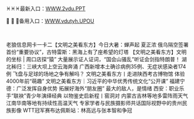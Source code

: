 <p>
	♓♓♓最新入口：<a href="http://www.baidu.com/link?url=6MA2SWnO3Raqke39an_0PUxosM6ZrUGzi1BN9tNnlPW&wd">WWW.2vdu.PPT</a> 
	<p>
		🥕
🥕
🥕备用入口：<a href="http://www.baidu.com/link?url=6MA2SWnO3Raqke39an_0PUxosM6ZrUGzi1BN9tNnlPW&wd">WWW.vdutyh.UPOU</a> 
	</p>
	<p>
		<br />
	</p>
	<p>
		老狼信息网卡一卡二【文明之美看东方】今日大暑：蝉声起 夏正浓
俄乌隔空签署首份“重要协议”，古特雷斯：黑海上有了座希望的灯塔
【文明之美看东方】文明的坐标 | 周口店探“猿”
大量展示证人证词，“国会山骚乱”听证会剑指特朗普！
湖北秭归：三峡大坝上空云海奔涌
广西新增本土确诊病例35例、无症状感染者174例
飞盘与足球的场地之争有解吗？
文明之美看东方丨走进陕西考古博物馆 体验4000年前“萌趣”
文明之美看东方｜习近平的中华优秀传统文化“公开课”
福建宁德：广泛发挥自身优势 拓展好海外“朋友圈”
最大的敌人，是情绪
西安：职业乐手“联袂”青少年演绎经典
以物鉴史启新程丨窑洞对
内蒙古吉林等地多雷阵雨天气 江南华南等地有持续性高温天气
专家学者与民族摄影师共话国际视野中的贵州民族影像
WTT冠军赛布达佩斯站：林高远与张本智和争冠
	</p>
